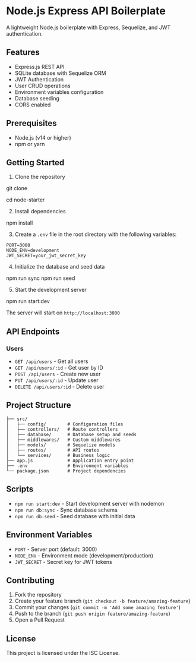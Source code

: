# Node.js Express API Boilerplate

A lightweight Node.js boilerplate with Express, Sequelize, and JWT authentication.

## Features

- Express.js REST API
- SQLite database with Sequelize ORM
- JWT Authentication
- User CRUD operations
- Environment variables configuration
- Database seeding
- CORS enabled

## Prerequisites

- Node.js (v14 or higher)
- npm or yarn

## Getting Started

1. Clone the repository

git clone <repository-url>

cd node-starter

2. Install dependencies

npm install

3. Create a `.env` file in the root directory with the following variables:

```env
PORT=3000
NODE_ENV=development
JWT_SECRET=your_jwt_secret_key
```

4. Initialize the database and seed data

npm run sync
npm run seed

5. Start the development server

npm run start:dev

The server will start on `http://localhost:3000`

## API Endpoints

### Users
- `GET /api/users` - Get all users
- `GET /api/users/:id` - Get user by ID
- `POST /api/users` - Create new user
- `PUT /api/users/:id` - Update user
- `DELETE /api/users/:id` - Delete user

## Project Structure

```
├── src/
│   ├── config/        # Configuration files
│   ├── controllers/   # Route controllers
│   ├── database/      # Database setup and seeds
│   ├── middlewares/   # Custom middlewares
│   ├── models/        # Sequelize models
│   ├── routes/        # API routes
│   └── services/      # Business logic
├── app.js             # Application entry point
├── .env               # Environment variables
└── package.json       # Project dependencies
```

## Scripts

- `npm run start:dev` - Start development server with nodemon
- `npm run db:sync` - Sync database schema
- `npm run db:seed` - Seed database with initial data

## Environment Variables

- `PORT` - Server port (default: 3000)
- `NODE_ENV` - Environment mode (development/production)
- `JWT_SECRET` - Secret key for JWT tokens

## Contributing

1. Fork the repository
2. Create your feature branch (`git checkout -b feature/amazing-feature`)
3. Commit your changes (`git commit -m 'Add some amazing feature'`)
4. Push to the branch (`git push origin feature/amazing-feature`)
5. Open a Pull Request

## License

This project is licensed under the ISC License.

